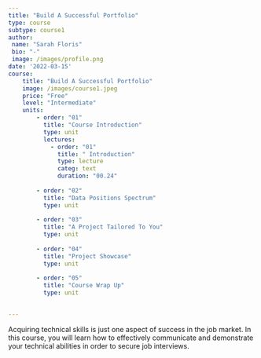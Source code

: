 ```yaml
---
title: "Build A Successful Portfolio"
type: course
subtype: course1
author: 
 name: "Sarah Floris"
 bio: "-"
 image: /images/profile.png
date: '2022-03-15'
course:
    title: "Build A Successful Portfolio"
    image: /images/course1.jpeg
    price: "Free"
    level: "Intermediate"    
    units:
        - order: "01"
          title: "Course Introduction"
          type: unit
          lectures:
            - order: "01"
              title: " Introduction"
              type: lecture
              categ: text
              duration: "00.24"
          
        - order: "02"
          title: "Data Positions Spectrum"
          type: unit
          
        - order: "03"
          title: "A Project Tailored To You"
          type: unit
        
        - order: "04"
          title: "Project Showcase"
          type: unit
        
        - order: "05"
          title: "Course Wrap Up"
          type: unit

    
---
```

Acquiring technical skills is just one aspect of success in the job market. In this course, you will learn how to effectively communicate and demonstrate your technical abilities in order to secure job interviews. 